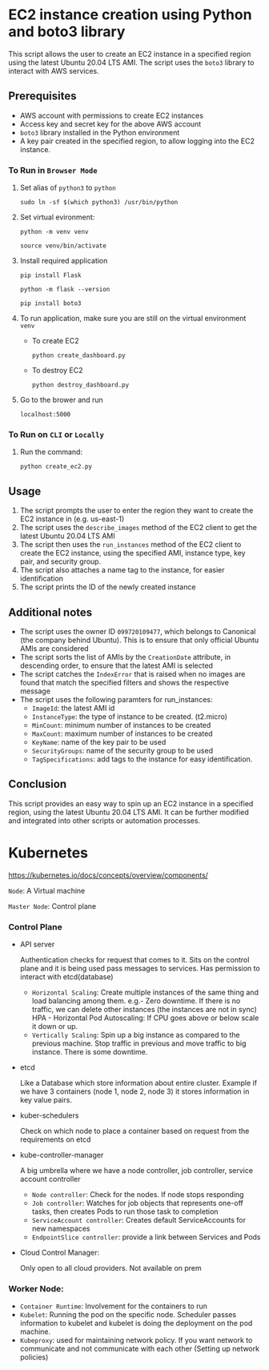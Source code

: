 # EC2 instance creation using Python and boto3 library
This script allows the user to create an EC2 instance in a specified region using the latest Ubuntu 20.04 LTS AMI. The script uses the `boto3` library to interact with AWS services.

## Prerequisites
- AWS account with permissions to create EC2 instances
- Access key and secret key for the above AWS account
- `boto3` library installed in the Python environment
- A key pair created in the specified region, to allow logging into the EC2 instance.

### To Run in `Browser Mode`
1. Set alias of `python3` to `python`
    ```
    sudo ln -sf $(which python3) /usr/bin/python
    ```

2.  Set virtual evironment:
    ```
    python -m venv venv
    ```
    ```
    source venv/bin/activate
    ```

3. Install required application 
    ```
    pip install Flask
    ```
    ```
    python -m flask --version
    ```
    ```
    pip install boto3
    ```

4. To run application, make sure you are still on the virtual environment `venv`
    - To create EC2
        ```
        python create_dashboard.py
        ```
    - To destroy EC2
        ```
        python destroy_dashboard.py
        ```

5. Go to the brower and run
    ```
    localhost:5000
    ```

### To Run on `CLI` or `Locally`
1. Run the command:
    ```
    python create_ec2.py
    ```

## Usage
1. The script prompts the user to enter the region they want to create the EC2 instance in (e.g. us-east-1)
2. The script uses the `describe_images` method of the EC2 client to get the latest Ubuntu 20.04 LTS AMI
3. The script then uses the `run_instances` method of the EC2 client to create the EC2 instance, using the specified AMI, instance type, key pair, and security group.
4. The script also attaches a name tag to the instance, for easier identification
5. The script prints the ID of the newly created instance

## Additional notes
- The script uses the owner ID `099720109477`, which belongs to Canonical (the company behind Ubuntu). This is to ensure that only official Ubuntu AMIs are considered
- The script sorts the list of AMIs by the `CreationDate` attribute, in descending order, to ensure that the latest AMI is selected
- The script catches the `IndexError` that is raised when no images are found that match the specified filters and shows the respective message
- The script uses the following paramters for run_instances:
    - `ImageId`: the latest AMI id
    - `InstanceType`: the type of instance to be created. (t2.micro)
    - `MinCount`: minimum number of instances to be created
    - `MaxCount`: maximum number of instances to be created
    - `KeyName`: name of the key pair to be used
    - `SecurityGroups`: name of the security group to be used
    - `TagSpecifications`: add tags to the instance for easy identification.

## Conclusion
This script provides an easy way to spin up an EC2 instance in a specified region, using the latest Ubuntu 20.04 LTS AMI. It can be further modified and integrated into other scripts or automation processes.

# Kubernetes

https://kubernetes.io/docs/concepts/overview/components/

`Node`: A Virtual machine

`Master Node`: Control plane

### Control Plane
- API server 

    Authentication checks for request that comes to it. Sits on the control plane and it is being used pass messages to services. Has permission to interact with etcd(database)

    - `Horizontal Scaling`: Create multiple instances of the same thing and load balancing among them. e.g.- Zero downtime. 
                          If there is no traffic, we can delete other instances (the instances are not in sync)
                          HPA - Horizontal Pod Autoscaling: If CPU goes above or below scale it down or up.
    - `Vertically Scaling`: Spin up a big instance as compared to the previous machine. 
                          Stop traffic in previous and move traffic to big instance. There is some downtime.

- etcd

    Like a Database which store information about entire cluster. Example if we have 3 containers (node 1, node 2, node 3) it stores information in key value pairs.

- kuber-schedulers 

    Check on which node to place a container based on request from the requirements on etcd

- kube-controller-manager

    A big umbrella where we have a node controller, job controller, service account controller 
    
    - `Node controller`: Check for the nodes. If node stops responding
    - `Job controller`: Watches for job objects that represents one-off tasks, then creates Pods to run those task to completion
    - `ServiceAccount controller`: Creates default ServiceAccounts for new namespaces
    - `EndpointSlice controller`: provide a link between Services and Pods

- Cloud Control Manager:

    Only open to all cloud providers. Not available on prem

### Worker Node: 
  - `Container Runtime`: Involvement for the containers to run
  - `Kubelet`: Running the pod on the specific node. Scheduler passes information to kubelet and kubelet is doing the deployment on the pod machine.
  - `Kubeproxy`: used for maintaining network policy. If you want network to communicate and not communicate with each other (Setting up network policies)
